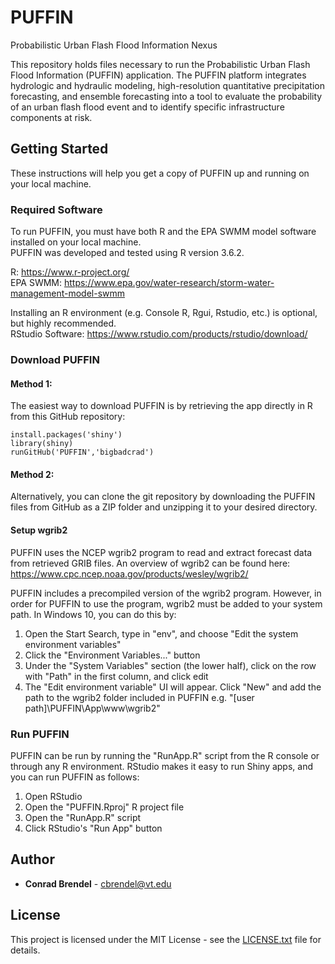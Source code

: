 # PUFFIN
Probabilistic Urban Flash Flood Information Nexus

This repository holds files necessary to run the Probabilistic Urban Flash Flood Information (PUFFIN) application. The PUFFIN platform integrates hydrologic and hydraulic modeling, high-resolution quantitative precipitation forecasting, and ensemble forecasting into a tool to evaluate the probability of an urban flash flood event and to identify specific infrastructure components at risk.

## Getting Started
These instructions will help you get a copy of PUFFIN up and running on your local machine.

### Required Software
To run PUFFIN, you must have both R and the EPA SWMM model software installed on your local machine.\
PUFFIN was developed and tested using R version 3.6.2.

R: https://www.r-project.org/ \
EPA SWMM: https://www.epa.gov/water-research/storm-water-management-model-swmm

Installing an R environment (e.g. Console R, Rgui, Rstudio, etc.) is optional, but highly recommended.\
RStudio Software: https://www.rstudio.com/products/rstudio/download/

### Download PUFFIN
#### Method 1:
The easiest way to download PUFFIN is by retrieving the app directly in R from this GitHub repository:
```
install.packages('shiny')
library(shiny)
runGitHub('PUFFIN','bigbadcrad')
```
#### Method 2:
Alternatively, you can clone the git repository by downloading the PUFFIN files from GitHub as a ZIP folder and unzipping it to your desired directory.

#### Setup wgrib2
PUFFIN uses the NCEP wgrib2 program to read and extract forecast data from retrieved GRIB files. An overview of wgrib2 can be found here: https://www.cpc.ncep.noaa.gov/products/wesley/wgrib2/

PUFFIN includes a precompiled version of the wgrib2 program. However, in order for PUFFIN to use the program, wgrib2 must be added to your system path. In Windows 10, you can do this by:
1) Open the Start Search, type in "env", and choose "Edit the system environment variables"
2) Click the "Environment Variables..." button
3) Under the "System Variables" section (the lower half), click on the row with "Path" in the first column, and click edit
4) The "Edit environment variable" UI will appear. Click "New" and add the path to the wgrib2 folder included in PUFFIN e.g. "[user path]\PUFFIN\App\www\wgrib2"

### Run PUFFIN
PUFFIN can be run by running the "RunApp.R" script from the R console or through any R environment. RStudio makes it easy to run Shiny apps, and you can run PUFFIN as follows:
1) Open RStudio
2) Open the "PUFFIN.Rproj" R project file
3) Open the "RunApp.R" script
4) Click RStudio's "Run App" button

## Author
* **Conrad Brendel** - cbrendel@vt.edu

## License
This project is licensed under the MIT License - see the [LICENSE.txt](LICENSE.txt) file for details.
